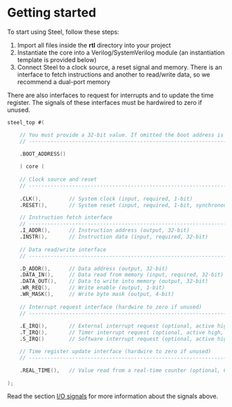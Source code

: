 # Getting started

To start using Steel, follow these steps:

1. Import all files inside the **rtl** directory into your project
2. Instantiate the core into a Verilog/SystemVerilog module (an instantiation template is provided below)
3. Connect Steel to a clock source, a reset signal and memory. There is an interface to fetch instructions and another to read/write data, so we recommend a dual-port memory

There are also interfaces to request for interrupts and to update the time register. The signals of these interfaces must be hardwired to zero if unused.

```verilog
steel_top #(

    // You must provide a 32-bit value. If omitted the boot address is set to 0x00000000
    // ---------------------------------------------------------------------------------

    .BOOT_ADDRESS() 
                  
    ) core (    
    
    // Clock source and reset
    // ---------------------------------------------------------------------------------
    
    .CLK(),         // System clock (input, required, 1-bit)
    .RESET(),       // System reset (input, required, 1-bit, synchronous, active high)

    // Instruction fetch interface
    // ---------------------------------------------------------------------------------
    .I_ADDR(),      // Instruction address (output, 32-bit)
    .INSTR(),       // Instruction data (input, required, 32-bit)
    
    // Data read/write interface
    // ---------------------------------------------------------------------------------

    .D_ADDR(),      // Data address (output, 32-bit)    
    .DATA_IN(),     // Data read from memory (input, required, 32-bit)
    .DATA_OUT(),    // Data to write into memory (output, 32-bit)
    .WR_REQ(),      // Write enable (output, 1-bit)
    .WR_MASK(),     // Write byte mask (output, 4-bit)
    
    // Interrupt request interface (hardwire to zero if unused)
    // ---------------------------------------------------------------------------------
    
    .E_IRQ(),       // External interrupt request (optional, active high, 1-bit)
    .T_IRQ(),       // Timer interrupt request (optional, active high, 1-bit)
    .S_IRQ()        // Software interrupt request (optional, active high, 1-bit)

    // Time register update interface (hardwire to zero if unused)
    // ---------------------------------------------------------------------------------

    .REAL_TIME(),   // Value read from a real-time counter (optional, 64-bit)
    
);
```

Read the section [I/O signals](steelio.md) for more information about the signals above.
